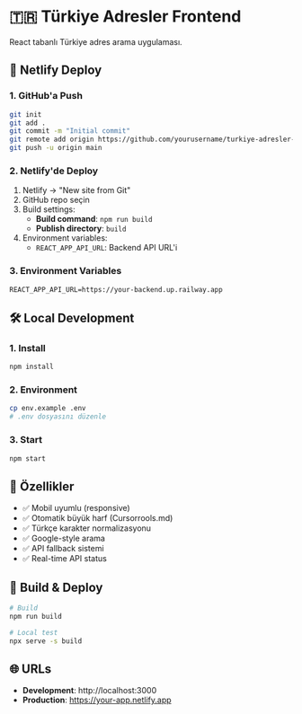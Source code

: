# 🇹🇷 Türkiye Adresler Frontend

React tabanlı Türkiye adres arama uygulaması.

## 🚀 Netlify Deploy

### 1. GitHub'a Push
```bash
git init
git add .
git commit -m "Initial commit"
git remote add origin https://github.com/yourusername/turkiye-adresler-frontend.git
git push -u origin main
```

### 2. Netlify'de Deploy
1. Netlify → "New site from Git"
2. GitHub repo seçin
3. Build settings:
   - **Build command**: `npm run build`
   - **Publish directory**: `build`
4. Environment variables:
   - `REACT_APP_API_URL`: Backend API URL'i

### 3. Environment Variables
```
REACT_APP_API_URL=https://your-backend.up.railway.app
```

## 🛠️ Local Development

### 1. Install
```bash
npm install
```

### 2. Environment
```bash
cp env.example .env
# .env dosyasını düzenle
```

### 3. Start
```bash
npm start
```

## 📱 Özellikler

- ✅ Mobil uyumlu (responsive)
- ✅ Otomatik büyük harf (Cursorrools.md)
- ✅ Türkçe karakter normalizasyonu
- ✅ Google-style arama
- ✅ API fallback sistemi
- ✅ Real-time API status

## 🔧 Build & Deploy

```bash
# Build
npm run build

# Local test
npx serve -s build
```

## 🌐 URLs

- **Development**: http://localhost:3000
- **Production**: https://your-app.netlify.app 